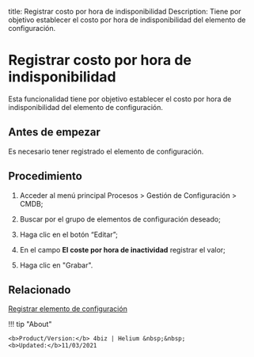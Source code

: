 title:  Registrar costo por hora de indisponibilidad
Description: Tiene por objetivo establecer el costo por hora de indisponibilidad del elemento de configuración.
# Registrar costo por hora de indisponibilidad

Esta funcionalidad tiene por objetivo establecer el costo por hora de indisponibilidad del elemento de configuración.

Antes de empezar
----------------

Es necesario tener registrado el elemento de configuración.

Procedimiento
-------------

1.  Acceder al menú principal Procesos \> Gestión de Configuración \> CMDB;

2.  Buscar por el grupo de elementos de configuración deseado;

3.  Haga clic en el botón “Editar”;

4.  En el campo **El coste por hora de inactividad** registrar el valor;

5.  Haga clic en "Grabar".

Relacionado
----------------

[Registrar elemento de configuración](/es-es/4biz-helium/processes/configuration/use/register-CI.html)

!!! tip "About"

    <b>Product/Version:</b> 4biz | Helium &nbsp;&nbsp;
    <b>Updated:</b>11/03/2021
